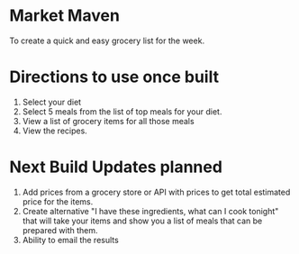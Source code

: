 # Market Maven
To create a quick and easy grocery list for the week.

# Directions to use once built
1. Select your diet
2. Select 5 meals from the list of top meals for your diet.
3. View a list of grocery items for all those meals
4. View the recipes.

# Next Build Updates planned
1. Add prices from a grocery store or API with prices to get total estimated price for the items.
2. Create alternative "I have these ingredients, what can I cook tonight" that will take your items and show you a list of meals that can be prepared with them.
3. Ability to email the results 